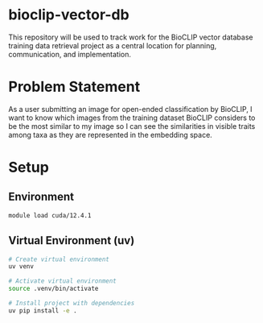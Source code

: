 # bioclip-vector-db

This repository will be used to track work for the BioCLIP vector database training data retrieval project as a central location for planning, communication, and implementation.

# Problem Statement
As a user submitting an image for open-ended classification by BioCLIP, I want to know which images from the training dataset BioCLIP considers to be the most similar to my image so I can see the similarities in visible traits among taxa as they are represented in the embedding space.

# Setup

## Environment
```bash
module load cuda/12.4.1
```

## Virtual Environment (uv)
```bash
# Create virtual environment
uv venv

# Activate virtual environment
source .venv/bin/activate

# Install project with dependencies
uv pip install -e .
```